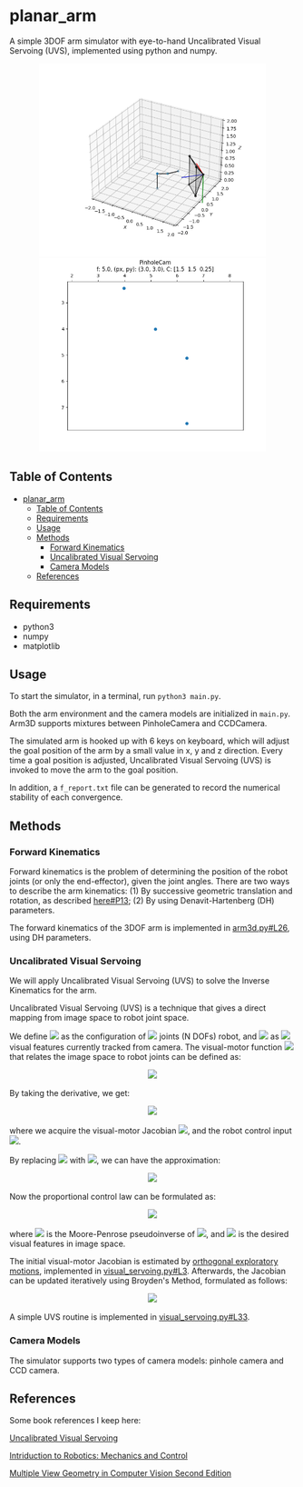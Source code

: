 # planar_arm
A simple 3DOF arm simulator with eye-to-hand Uncalibrated Visual Servoing (UVS), implemented using python and numpy.

<p align="center">
  <img src="figures/simulator_preview.gif" width="400" height="340">
  <img src="figures/pinhole_cam_preview.gif" width="400" height="340">
</p>

## Table of Contents
- [planar_arm](#planar-arm)
  - [Table of Contents](#table-of-contents)
  - [Requirements](#requirements)
  - [Usage](#usage)
  - [Methods](#methods)
    - [Forward Kinematics](#forward-kinematics)
    - [Uncalibrated Visual Servoing](#uncalibrated-visual-servoing)
    - [Camera Models](#camera-models)
  - [References](#references)

## Requirements
- python3
- numpy
- matplotlib

## Usage
To start the simulator, in a terminal, run `python3 main.py`.

Both the arm environment and the camera models are initialized in `main.py`. Arm3D supports mixtures between PinholeCamera and CCDCamera. 

The simulated arm is hooked up with 6 keys on keyboard, which will adjust the goal position of the arm by a small value in x, y and z direction. Every time a goal position is adjusted, Uncalibrated Visual Servoing (UVS) is invoked to move the arm to the goal position.

In addition, a `f_report.txt` file can be generated to record the numerical stability of each convergence.

## Methods
### Forward Kinematics
Forward kinematics is the problem of determining the position of the robot joints (or only the end-effector), given the joint angles. There are two ways to describe the arm kinematics: (1) By successive geometric translation and rotation, as described [here#P13](http://ugweb.cs.ualberta.ca/~vis/courses/robotics/lectures/2021/Lec07ArmKinematics.ppt); (2) By using Denavit-Hartenberg (DH) parameters.

The forward kinematics of the 3DOF arm is implemented in [arm3d.py#L26](https://github.com/cjiang2/planar_arm/blob/main/arm/arm3d.py#L26), using DH parameters.

### Uncalibrated Visual Servoing
We will apply Uncalibrated Visual Servoing (UVS) to solve the Inverse Kinematics for the arm.

Uncalibrated Visual Servoing (UVS) is a technique that gives a direct mapping from image space to robot joint space. 

We define <img src="https://render.githubusercontent.com/render/math?math=q \in R^N"> as the configuration of <img src="https://render.githubusercontent.com/render/math?math=N"> joints (N DOFs) robot, and <img src="https://render.githubusercontent.com/render/math?math=s \in R^M"> as <img src="https://render.githubusercontent.com/render/math?math=M"> visual features currently tracked from camera. The visual-motor function <img src="https://render.githubusercontent.com/render/math?math=F: R^N \rightarrow R^M"> that relates the image space to robot joints can be defined as: 

<p align="center">
  <img src="https://render.githubusercontent.com/render/math?math=$s=F(q)$">
</p>

By taking the derivative, we get:

<p align="center">
  <img src="https://render.githubusercontent.com/render/math?math=$\dot{s}=J_u (\dot{q})$">
</p>

where we acquire the visual-motor Jacobian <img src="https://render.githubusercontent.com/render/math?math=$J_u = \frac{\partial F(q)}{\partial q} \in R^{M \times N}$">, and the robot control input <img src="https://render.githubusercontent.com/render/math?math=$\dot{q}$">. 

By replacing <img src="https://render.githubusercontent.com/render/math?math=$J_u$"> with <img src="https://render.githubusercontent.com/render/math?math=$\hat{J_u}$">, we can have the approximation: 

<p align="center">
  <img src="https://render.githubusercontent.com/render/math?math=$\triangle s \simeq \hat{J_u}(q) \dot{q}$">
</p>

Now the proportional control law can be formulated as: 

<p align="center">
  <img src="https://render.githubusercontent.com/render/math?math=$\dot{q} = -\lambda \hat{J}_{u}^{%2B} (s - s^*)$">
</p>

where <img src="https://render.githubusercontent.com/render/math?math=$\hat{J}_{u}^{%2B}$"> is the Moore-Penrose pseudoinverse of <img src="https://render.githubusercontent.com/render/math?math=$\hat{J}_{u}$">, and <img src="https://render.githubusercontent.com/render/math?math=$s^*$"> is the desired visual features in image space. 

The initial visual-motor Jacobian is estimated by [orthogonal exploratory motions](https://www.sciencedirect.com/science/article/pii/S0921889097000523), implemented in [visual_servoing.py#L3](https://github.com/cjiang2/planar_arm/blob/main/arm/visual_servoing.py#L3). Afterwards, the Jacobian can be updated iteratively using Broyden's Method, formulated as follows:

<p align="center">
  <img src="https://render.githubusercontent.com/render/math?math=$\hat{J}_{u}^{k%2B1} = \hat{J}_{u}^{k} %2B \alpha \frac{(\triangle{s} - \hat{J}_{u}^{k} \triangle{q}) \triangle{q^T}}{\triangle{q^T} \triangle{q}}$">
</p>

A simple UVS routine is implemented in [visual_servoing.py#L33](https://github.com/cjiang2/planar_arm/blob/main/arm/visual_servoing.py#L33). 

### Camera Models
The simulator supports two types of camera models: pinhole camera and CCD camera. 

## References
Some book references I keep here:

[Uncalibrated Visual Servoing](http://webdocs.cs.ualberta.ca/~vis/robotics/uncalib/uncalibvs.htm)

[Intriduction to Robotics: Mechanics and Control](http://www.mech.sharif.ir/c/document_library/get_file?uuid=5a4bb247-1430-4e46-942c-d692dead831f&groupId=14040)

[Multiple View Geometry in Computer Vision Second Edition](https://www.robots.ox.ac.uk/~vgg/hzbook/)
